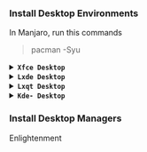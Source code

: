 ### Install Desktop Environments

In Manjaro, run this commands
> pacman -Syu

<details><summary><b><code>Xfce Desktop</code></b></summary></br>
<img src="">

```
pacman -S xfce4 xfce4-goodies network-manager-applet engrampa firefox pulseaudio gst-libav dbus
```
</details>

<details><summary><b><code>Lxde Desktop</code></b></summary></br>
<img src="">

```
pacman -S lxde network-manager-applet firefox pulseaudio dbus ; mv /usr/bin/lxpolkit /usr/bin/lxpolkit.bak
```
</details>

<details><summary><b><code>Lxqt Desktop</code></b></summary></br>
<img src="">

```
pacman -S lxqt xscreensaver firefox pulseaudio dbus
```
</details>

<details><summary><b><code>Kde- Desktop</code></b></summary></br>
<img src="">

```
pacman -S plasma kio-extras firefox pulseaudio dbus
```
</details>

### Install Desktop Managers

Enlightenment
